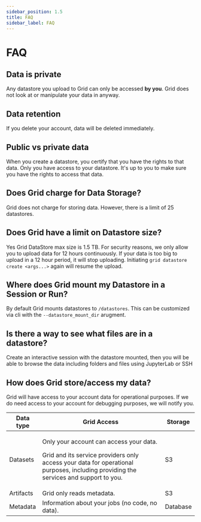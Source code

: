```yaml
---
sidebar_position: 1.5
title: FAQ
sidebar_label: FAQ
---
```


# FAQ

## Data is private

Any datastore you upload to Grid can only be accessed **by you**. Grid does not look at or manipulate your data in anyway.

## Data retention

If you delete your account, data will be deleted immediately.

## Public vs private data

When you create a datastore, you certify that you have the rights to that data. Only you have access to your datastore. It's up to you to make sure you have the rights to access that data.

## Does Grid charge for Data Storage?

Grid does not charge for storing data. However, there is a limit of 25 datastores.

## Does Grid have a limit on Datastore size?

Yes Grid DataStore max size is 1.5 TB. For security reasons, we only allow you to upload data for 12 hours continuously. If your data is too big to upload in a 12 hour period, it will stop uploading. Initiating `grid datastore create <args...>` again will resume the upload.

## Where does Grid mount my Datastore in a Session or Run?
By default Grid mounts datastores to `/datastores`. This can be customized via cli with the  `--datastore_mount_dir` arugment.

## Is there a way to see what files are in a datastore?

Create an interactive session with the datastore mounted, then you will be able to browse the data including folders and files using JupyterLab or SSH

## How does Grid store/access my data?

Grid will have access to your account data for operational purposes. If we do need access to your account for debugging purposes, we will notify you.

<table>
  <thead>
    <tr>
      <th className="text-align-left">Data type</th>
      <th className="text-align-left">Grid Access</th>
      <th className="text-align-left">Storage</th>
    </tr>
  </thead>
  <tbody>
    <tr>
      <td className="text-align-left">Datasets</td>
      <td className="text-align-left">
        <p>Only your account can access your data.</p>
        <p>Grid and its service providers only access your data for operational purposes,
          including providing the services and support to you.</p>
      </td>
      <td className="text-align-left">S3</td>
    </tr>
    <tr>
      <td className="text-align-left">Artifacts</td>
      <td className="text-align-left">Grid only reads metadata.</td>
      <td className="text-align-left">S3</td>
    </tr>
    <tr>
      <td className="text-align-left">Metadata</td>
      <td className="text-align-left">Information about your jobs (no code, no data).</td>
      <td className="text-align-left">Database</td>
    </tr>
  </tbody>
</table>
